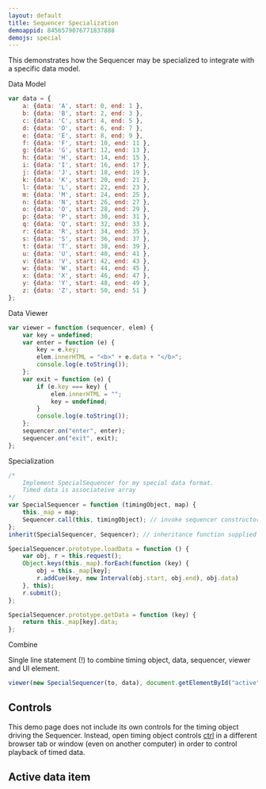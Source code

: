 ```yaml
---
layout: default
title: Sequencer Specialization
demoappid: 8456579076771837888
demojs: special
---
```


This demonstrates how the Sequencer may be specialized to integrate with a specific data model.


Data Model

```javascript
var data = {
    a: {data: 'A', start: 0, end: 1 },
    b: {data: 'B', start: 2, end: 3 },
    c: {data: 'C', start: 4, end: 5 },
    d: {data: 'D', start: 6, end: 7 },
    e: {data: 'E', start: 8, end: 9 },
    f: {data: 'F', start: 10, end: 11 },
    g: {data: 'G', start: 12, end: 13 },
    h: {data: 'H', start: 14, end: 15 },
    i: {data: 'I', start: 16, end: 17 },
    j: {data: 'J', start: 18, end: 19 },
    k: {data: 'K', start: 20, end: 21 },
    l: {data: 'L', start: 22, end: 23 },
    m: {data: 'M', start: 24, end: 25 },
    n: {data: 'N', start: 26, end: 27 },
    o: {data: 'O', start: 28, end: 29 },
    p: {data: 'P', start: 30, end: 31 },
    q: {data: 'Q', start: 32, end: 33 },
    r: {data: 'R', start: 34, end: 35 },
    s: {data: 'S', start: 36, end: 37 },
    t: {data: 'T', start: 38, end: 39 },
    u: {data: 'U', start: 40, end: 41 },
    v: {data: 'V', start: 42, end: 43 },
    w: {data: 'W', start: 44, end: 45 },
    x: {data: 'X', start: 46, end: 47 },
    y: {data: 'Y', start: 48, end: 49 },
    z: {data: 'Z', start: 50, end: 51 } 
};
```

Data Viewer

```javascript
var viewer = function (sequencer, elem) {
    var key = undefined;
    var enter = function (e) {
        key = e.key;
        elem.innerHTML = "<b>" + e.data + "</b>";
        console.log(e.toString());
    };
    var exit = function (e) {
        if (e.key === key) {
            elem.innerHTML = "";
            key = undefined;
        }
        console.log(e.toString());
    };
    sequencer.on("enter", enter);
    sequencer.on("exit", exit);
};
```


Specialization


```javascript
/* 
    Implement SpecialSequencer for my special data format.
    Timed data is associateive array
*/
var SpecialSequencer = function (timingObject, map) {
    this._map = map;
    Sequencer.call(this, timingObject); // invoke sequencer constructor
};
inherit(SpecialSequencer, Sequencer); // inheritance function supplied by sequencer module

SpecialSequencer.prototype.loadData = function () {
    var obj, r = this.request();
    Object.keys(this._map).forEach(function (key) {
        obj = this._map[key];
        r.addCue(key, new Interval(obj.start, obj.end), obj.data)
    }, this);
    r.submit(); 
};

SpecialSequencer.prototype.getData = function (key) {
    return this._map[key].data;
};
```


Combine

Single line statement (!) to combine timing object, data, sequencer, viewer and UI element.

```javascript
viewer(new SpecialSequencer(to, data), document.getElementById("active"));
```


## Controls
This demo page does not include its own controls for the timing object driving the Sequencer. Instead, open timing object controls [ctrl](examples/ctrl.html) in a different browser tab or window (even on another computer) in order to control playback of timed data. 



## Active data item 
<div style="height:50px">
<span id="position" style="width:150px;float:left"></span><span id="active"></span>
</div>



